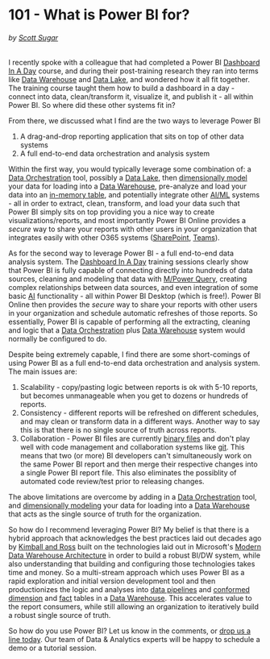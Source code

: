 # 101 - What is Power BI for?
###### by [Scott Sugar](https://linkedin.com/in/scottsugar)

I recently spoke with a colleague that had completed a Power BI [Dashboard In A Day](https://powerbi.microsoft.com/en-us/diad/) course, and during their post-training research they ran into terms like [Data Warehouse](https://azure.microsoft.com/en-us/services/synapse-analytics/) and [Data Lake](https://azure.microsoft.com/en-us/solutions/data-lake/), and wondered how it all fit together.  The training course taught them how to build a dashboard in a day - connect into data, clean/transform it, visualize it, and publish it - all within Power BI.  So where did these other systems fit in?

From there, we discussed what I find are the two ways to leverage Power BI
1. A drag-and-drop reporting application that sits on top of other data systems
2. A full end-to-end data orchestration and analysis system

Within the first way, you would typically leverage some combination of: a [Data Orchestration](https://docs.microsoft.com/en-us/azure/data-factory/introduction) tool, possibly a [Data Lake](https://azure.microsoft.com/en-us/solutions/data-lake/), then [dimensionally model](https://www.kimballgroup.com/data-warehouse-business-intelligence-resources/kimball-techniques/dimensional-modeling-techniques/four-4-step-design-process/) your data for loading into a [Data Warehouse](https://azure.microsoft.com/en-us/services/synapse-analytics/), pre-analyze and load your data into an [in-memory table](https://azure.microsoft.com/en-us/services/analysis-services/), and potentially integrate other [AI/ML](https://azure.microsoft.com/en-us/overview/ai-platform/) systems - all in order to extract, clean, transform, and load your data such that Power BI simply sits on top providing you a nice way to create visualizations/reports, and most importantly Power BI Online provides a *secure* way to share your reports with other users in your organization that integrates easily with other O365 systems ([SharePoint](https://powerbi.microsoft.com/en-us/blog/integrate-power-bi-reports-in-sharepoint-online/), [Teams](https://guyinacube.com/2020/03/03/integrate-power-bi-reports-in-microsoft-teams/)).  

As for the second way to leverage Power BI - a full end-to-end data analysis system. The [Dashboard In A Day](https://powerbi.microsoft.com/en-us/diad/) training sessions clearly show that Power BI is fully capable of connecting directly into hundreds of data sources, cleaning and modeling that data with [M/Power Query](https://docs.microsoft.com/en-us/power-query/power-query-what-is-power-query), creating complex relationships between data sources, and even integration of some basic [AI](https://powerbi.microsoft.com/en-us/blog/power-bi-announces-new-ai-capabilities/) functionality - all within Power BI Desktop (which is free!).  Power BI Online then provides the *secure* way to share your reports with other users in your organization and schedule automatic refreshes of those reports.  So essentially, Power BI is capable of performing all the extracting, cleaning and logic that a [Data Orchestration](https://docs.microsoft.com/en-us/azure/data-factory/introduction) plus [Data Warehouse](https://azure.microsoft.com/en-us/services/synapse-analytics/) system would normally be configured to do.

Despite being extremely capable, I find there are some short-comings of using Power BI as a full end-to-end data orchestration and analysis system.  The main issues are:
1. Scalability - copy/pasting logic between reports is ok with 5-10 reports, but becomes unmanageable when you get to dozens or hundreds of reports.
2. Consistency - different reports will be refreshed on different schedules, and may clean or transform data in a different ways.  Another way to say this is that there is no single source of truth across reports. 
3. Collaboration - Power BI files are currently [binary files](https://ideas.powerbi.com/forums/265200-power-bi-ideas/suggestions/36978934-built-in-git-support-in-powerbi-desktop) and don't play well with code management and collaboration systems like [git](https://git-scm.com/).  This means that two (or more) BI developers can't simultaneously work on the same Power BI report and then merge their respective changes into a single Power BI report file.  This also eliminates the possiblity of automated code review/test prior to releasing changes.

The above limitations are overcome by adding in a [Data Orchestration](https://docs.microsoft.com/en-us/azure/data-factory/introduction) tool, and [dimensionally modeling](https://www.kimballgroup.com/data-warehouse-business-intelligence-resources/kimball-techniques/dimensional-modeling-techniques/four-4-step-design-process/) your data for loading into a [Data Warehouse](https://azure.microsoft.com/en-us/services/synapse-analytics/) that acts as the single source of truth for the organization.

So how do I recommend leveraging Power BI?  My belief is that there is a hybrid approach that acknowledges the best practices laid out decades ago by [Kimball and Ross](https://www.kimballgroup.com/data-warehouse-business-intelligence-resources/books/data-warehouse-dw-toolkit/) built on the technologies laid out in Microsoft's [Modern Data Warehouse Architecture](https://azure.microsoft.com/en-in/solutions/architecture/modern-data-warehouse/) in order to build a robust BI/DW system, while also understanding that building and configuring those technologies takes time and money.  So a multi-stream approach which uses Power BI as a rapid exploration and initial version development tool and then productionizes the logic and analyses into [data pipelines](https://docs.microsoft.com/en-us/azure/data-factory/concepts-pipelines-activities) and [conformed dimension](https://www.kimballgroup.com/2011/06/design-tip-135-conformed-dimensions-as-the-foundation-for-agile-data-warehousing/) and [fact](https://www.kimballgroup.com/2008/11/fact-tables/) tables in a [Data Warehouse](https://azure.microsoft.com/en-us/services/synapse-analytics/).  This accelerates value to the report consumers, while still allowing an organization to iteratively build a robust single source of truth.

So how do you use Power BI?  Let us know in the comments, or [drop us a line today](mailto:cloud@proserveit.com?Subject=I%20Want%20To%20Learn%20More%20About%20Power%20BI%20Solutions). Our team of Data & Analytics experts will be happy to schedule a demo or a tutorial session.